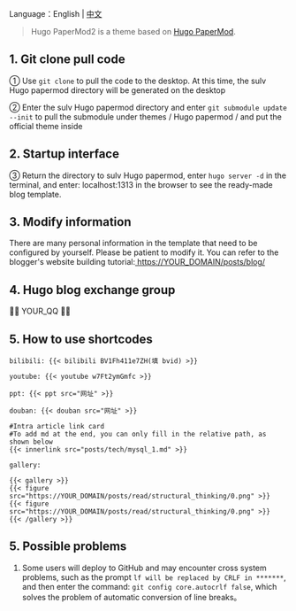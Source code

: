 Language：English | [中文](https://github.com/deemoprobe/hugo-papermod2)

> Hugo PaperMod2 is a theme based on [Hugo PaperMod](https://github.com/adityatelange/hugo-PaperMod).

## 1. Git clone pull code

① Use `git clone` to pull the code to the desktop. At this time, the sulv Hugo papermod directory will be generated on the desktop

② Enter the sulv Hugo papermod directory and enter `git submodule update --init` to pull the submodule under themes / Hugo papermod / and put the official theme inside

## 2. Startup interface

③ Return the directory to sulv Hugo papermod, enter `hugo server -d` in the terminal, and enter: localhost:1313 in the browser to see the ready-made blog template.

## 3. Modify information

There are many personal information in the template that need to be configured by yourself. Please be patient to modify it. You can refer to the blogger's website building tutorial:[ https://YOUR_DOMAIN/posts/blog/ ]( https://YOUR_DOMAIN/posts/blog/ )

## 4. Hugo blog exchange group

🎉🎉 YOUR_QQ 🎉🎉

## 5. How to use shortcodes

`bilibili: {{< bilibili BV1Fh411e7ZH(填 bvid) >}}`

`youtube: {{< youtube w7Ft2ymGmfc >}}`

`ppt: {{< ppt src="网址" >}}`

`douban: {{< douban src="网址" >}}`

```
#Intra article link card
#To add md at the end, you can only fill in the relative path, as shown below
{{< innerlink src="posts/tech/mysql_1.md" >}}
```

```
gallery:

{{< gallery >}}
{{< figure src="https://YOUR_DOMAIN/posts/read/structural_thinking/0.png" >}}
{{< figure src="https://YOUR_DOMAIN/posts/read/structural_thinking/0.png" >}}
{{< /gallery >}}
```

## 5. Possible problems


1. Some users will deploy to GitHub and may encounter cross system problems, such as the prompt `lf will be replaced by CRLF in *******`, and then enter the command: `git config core.autocrlf false`, which solves the problem of automatic conversion of line breaks。